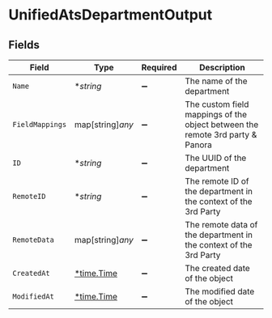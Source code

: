 # UnifiedAtsDepartmentOutput


## Fields

| Field                                                                         | Type                                                                          | Required                                                                      | Description                                                                   |
| ----------------------------------------------------------------------------- | ----------------------------------------------------------------------------- | ----------------------------------------------------------------------------- | ----------------------------------------------------------------------------- |
| `Name`                                                                        | **string*                                                                     | :heavy_minus_sign:                                                            | The name of the department                                                    |
| `FieldMappings`                                                               | map[string]*any*                                                              | :heavy_minus_sign:                                                            | The custom field mappings of the object between the remote 3rd party & Panora |
| `ID`                                                                          | **string*                                                                     | :heavy_minus_sign:                                                            | The UUID of the department                                                    |
| `RemoteID`                                                                    | **string*                                                                     | :heavy_minus_sign:                                                            | The remote ID of the department in the context of the 3rd Party               |
| `RemoteData`                                                                  | map[string]*any*                                                              | :heavy_minus_sign:                                                            | The remote data of the department in the context of the 3rd Party             |
| `CreatedAt`                                                                   | [*time.Time](https://pkg.go.dev/time#Time)                                    | :heavy_minus_sign:                                                            | The created date of the object                                                |
| `ModifiedAt`                                                                  | [*time.Time](https://pkg.go.dev/time#Time)                                    | :heavy_minus_sign:                                                            | The modified date of the object                                               |